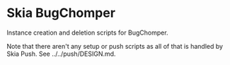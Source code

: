 Skia BugChomper
===============

Instance creation and deletion scripts for BugChomper.

Note that there aren't any setup or push scripts as all of that is handled by
Skia Push. See ../../push/DESIGN.md.

